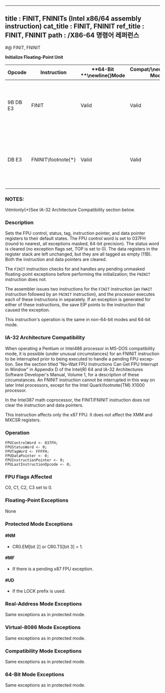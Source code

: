 ----------------------------
title : FINIT, FNINITs (Intel x86/64 assembly instruction)
cat_title : FINIT, FNINIT
ref_title : FINIT, FNINIT
path : /X86-64 명령어 레퍼런스
----------------------------
#@ FINIT, FNINIT

**Initialize Floating-Point Unit**

|**Opcode**|**Instruction**|**64-Bit **\newline{}**Mode**|**Compat/**\newline{}**Leg Mode**|**Description**|
|----------|---------------|-----------------------------|---------------------------------|---------------|
|9B DB E3|FINIT|Valid|Valid|Initialize FPU after checking for pending unmasked floating-point exceptions.|
|DB E3|FNINIT\footnote{*}|Valid|Valid|Initialize FPU without checking for pending unmasked floating-point exceptions.|
### NOTES:


\htmlonly{*}See IA-32 Architecture Compatibility section below.

### Description


Sets the FPU control, status, tag, instruction pointer, and data pointer registers to their default states. The FPU control word is set to 037FH (round to nearest, all exceptions masked, 64-bit precision). The status word is cleared (no exception flags set, TOP is set to 0). The data registers in the register stack are left unchanged, but they are all tagged as empty (11B). Both the instruction and data pointers are cleared.

The `FINIT` instruction checks for and handles any pending unmasked floating-point exceptions before performing the initialization; the `FNINIT` instruction does not.

The assembler issues two instructions for the `FINIT` instruction (an `FWAIT` instruction followed by an `FNINIT` instruction), and the processor executes each of these instructions in separately. If an exception is generated for either of these instructions, the save EIP points to the instruction that caused the exception.

This instruction's operation is the same in non-64-bit modes and 64-bit mode.

### IA-32 Architecture Compatibility


When operating a Pentium or Intel486 processor in MS-DOS compatibility mode, it is possible (under unusual circumstances) for an FNINIT instruction to be interrupted prior to being executed to handle a pending FPU excep-tion. See the section titled "No-Wait FPU Instructions Can Get FPU Interrupt in Window" in Appendix D of the Intel(R) 64 and IA-32 Architectures Software Developer's Manual, Volume 1, for a description of these circumstances. An FNINIT instruction cannot be interrupted in this way on later Intel processors, except for the Intel Quark\footnote{TM}  X1000 processor.

In the Intel387 math coprocessor, the FINIT/FNINIT instruction does not clear the instruction and data pointers.

This instruction affects only the x87 FPU. It does not affect the XMM and MXCSR registers.


### Operation

```info-verb
FPUControlWord <- 037FH;
FPUStatusWord <- 0;
FPUTagWord <- FFFFH;
FPUDataPointer <- 0;
FPUInstructionPointer <- 0;
FPULastInstructionOpcode <- 0;
```
### FPU Flags Affected


C0, C1, C2, C3 set to 0.

### Floating-Point Exceptions


None


### Protected Mode Exceptions

#### #NM
* CR0.EM[bit 2] or CR0.TS[bit 3] = 1.

#### #MF
* If there is a pending x87 FPU exception.

#### #UD
* If the LOCK prefix is used.

### Real-Address Mode Exceptions



Same exceptions as in protected mode.


### Virtual-8086 Mode Exceptions



Same exceptions as in protected mode.


### Compatibility Mode Exceptions



Same exceptions as in protected mode.


### 64-Bit Mode Exceptions



Same exceptions as in protected mode.


